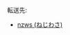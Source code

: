 <div>

転送先:

-   [nzws (ねじわさ)](/Nzws_(%E3%81%AD%E3%81%98%E3%82%8F%E3%81%95) "Nzws (ねじわさ)")

</div>

<div>

</div>
